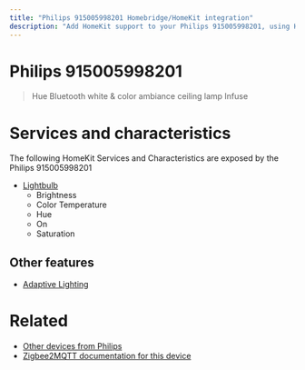 ```yaml
---
title: "Philips 915005998201 Homebridge/HomeKit integration"
description: "Add HomeKit support to your Philips 915005998201, using Homebridge, Zigbee2MQTT and homebridge-z2m."
---
```

<!---
This file has been GENERATED using src/docgen/docgen.ts
DO NOT EDIT THIS FILE MANUALLY!
-->
# Philips 915005998201
> Hue Bluetooth white & color ambiance ceiling lamp Infuse


# Services and characteristics
The following HomeKit Services and Characteristics are exposed by
the Philips 915005998201

* [Lightbulb](../../light.md)
  * Brightness
  * Color Temperature
  * Hue
  * On
  * Saturation

## Other features
* [Adaptive Lighting](../../light.md)

# Related
* [Other devices from Philips](../index.md#philips)
* [Zigbee2MQTT documentation for this device](https://www.zigbee2mqtt.io/devices/915005998201.html)